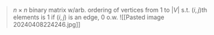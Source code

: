 >$n\times n$ binary matrix w/arb. ordering of vertices from 1 to $|V|$  s.t. $(i,j)$th elements is 1 if $(i,j)$ is an edge, 0 o.w.
![[Pasted image 20240408224246.jpg]]